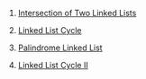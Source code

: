 1) [Intersection of Two Linked Lists](https://leetcode.com/problems/intersection-of-two-linked-lists/)

2) [Linked List Cycle](https://leetcode.com/problems/linked-list-cycle/)

3) [Palindrome Linked List](https://leetcode.com/problems/palindrome-linked-list/)

4) [Linked List Cycle II](https://leetcode.com/problems/linked-list-cycle-ii/)
